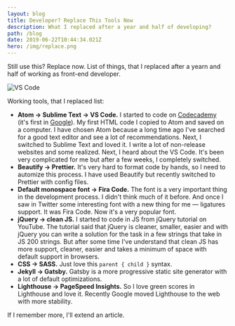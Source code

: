 ```yaml
---
layout: blog
title: Developer? Replace This Tools Now
description: What I replaced after a year and half of developing?
path: /blog
date: 2019-06-22T10:44:34.021Z
hero: /img/replace.png
---
```


Still use this? Replace now. List of things, that I replaced after a yearn and half of working as front-end developer.

![VS Code](/img/vscode.jpg)

Working tools, that I replaced list:

- **Atom → Sublime Text → VS Code.** I started to code on [Codecademy](https://www.codecademy.com/) (it's first in [Google](https://www.google.com/search?client=firefox-b-d&q=learn+to+code)). My first HTML code I copied to Atom and saved on a computer. I have chosen Atom because a long time ago I've searched for a good text editor and see a lot of recommendations. Next, I switched to Sublime Text and loved it. I write a lot of non-release websites and some realized. Next, I heard about the VS Code. It's been very complicated for me but after a few weeks, I completely switched.
- **Beautify → Prettier.** It's very hard to format code by hands, so I need to automize this process. I have used Beautify but recently switched to Prettier with config files.
- **Default monospace font → Fira Code.** The font is a very important thing in the development process. I didn't think much of it before. And once I saw in Twitter some interesting font with a new thing for me — ligatures support. It was Fira Code. Now it's a very popular font.
- **jQuery → clean JS.** I started to code in JS from jQuery tutorial on YouTube. The tutorial said that jQuery is cleaner, smaller, easier and with jQuery you can write a solution for the task in a few strings that take in JS 200 strings. But after some time I've understand that clean JS has more support, cleaner, easier and takes a minimum of space with default support in browsers.
- **CSS → SASS.** Just love this `parent { child }` syntax.
- **Jekyll → Gatsby.** Gatsby is a more progressive static site generator with a lot of default optimizations.
- **Lighthouse → PageSpeed Insights.** So I love green scores in Lighthouse and love it. Recently Google moved Lighthouse to the web with more stability.

If I remember more, I'll extend an article.
